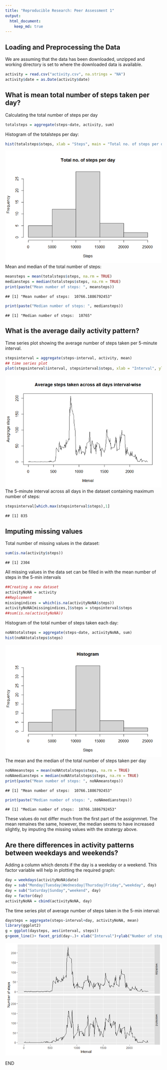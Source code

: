 ```yaml
---
title: "Reproducible Research: Peer Assessment 1"
output: 
  html_document:
    keep_md: true
---
```


## Loading and Preprocessing the Data 
We are assuming that the data has been downloaded, unzipped and working directory is set to where the downloaded data is available. 

```r
activity = read.csv("activity.csv", na.strings = "NA")
activity$date = as.Date(activity$date)
```

## What is mean total number of steps taken per day?
Calculating the total number of steps per day

```r
totalsteps = aggregate(steps~date, activity, sum)
```

Histogram of the totalsteps per day: 

```r
hist(totalsteps$steps, xlab = "Steps", main = "Total no. of steps per day")
```

![](PA1_template_files/figure-html/unnamed-chunk-3-1.png)<!-- -->
Mean and median of the total number of steps: 

```r
meansteps = mean(totalsteps$steps, na.rm = TRUE)
mediansteps = median(totalsteps$steps, na.rm = TRUE)
print(paste("Mean number of steps: ", meansteps))
```

```
## [1] "Mean number of steps:  10766.1886792453"
```

```r
print(paste("Median number of steps: ", mediansteps))
```

```
## [1] "Median number of steps:  10765"
```

## What is the average daily activity pattern?
Time series plot showing the average number of steps taken per 5-minute interval.

```r
stepsinterval = aggregate(steps~interval, activity, mean)
## time series plot
plot(stepsinterval$interval, stepsinterval$steps, xlab = "Interval", ylab = "Avegrage steps", main = "Average steps taken across all days interval-wise", type = "l")
```

![](PA1_template_files/figure-html/unnamed-chunk-5-1.png)<!-- -->
The 5-minute interval across all days in the dataset containing maximum number of steps: 

```r
stepsinterval[which.max(stepsinterval$steps),1]
```

```
## [1] 835
```

## Imputing missing values

Total number of missing values in the dataset: 

```r
sum(is.na(activity$steps))
```

```
## [1] 2304
```

All missing values in the data set can be filled in with the mean number of steps in the 5-min intervals

```r
##Creating a new dataset 
activityNoNA = activity
##Replcement 
missingindices = which(is.na(activityNoNA$steps))
activityNoNA[missingindices,]$steps = stepsinterval$steps
##sum(is.na(activityNoNA))
```

Histogram of the total number of steps taken each day: 

```r
noNAtotalsteps = aggregate(steps~date, activityNoNA, sum)
hist(noNAtotalsteps$steps)
```

![](PA1_template_files/figure-html/unnamed-chunk-9-1.png)<!-- -->
The mean and the median of the total number of steps taken per day 

```r
noNAmeansteps = mean(noNAtotalsteps$steps, na.rm = TRUE)
noNAmediansteps = median(noNAtotalsteps$steps, na.rm = TRUE)
print(paste("Mean number of steps: ", noNAmeansteps))
```

```
## [1] "Mean number of steps:  10766.1886792453"
```

```r
print(paste("Median number of steps: ", noNAmediansteps))
```

```
## [1] "Median number of steps:  10766.1886792453"
```
These values do not differ much from the first part of the assignmnet. The mean remaines the same, however, the median seems to have increased slightly, by imputing the missing values with the stratergy above.

## Are there differences in activity patterns between weekdays and weekends?

Adding a column which denots if the day is a weekday or a weekend. This factor variable will help in plotting the required graph:

```r
day = weekdays(activityNoNA$date)
day = sub("Monday|Tuesday|Wednesday|Thursday|Friday","weekday", day)
day = sub("Saturday|Sunday","weekend", day)
day = factor(day)
activityNoNA = cbind(activityNoNA, day)
```
The time series plot of average number of steps taken in the 5-min interval: 

```r
daysteps = aggregate(steps~interval+day, activityNoNA, mean)
library(ggplot2)
g = ggplot(daysteps, aes(interval, steps))
g+geom_line()+ facet_grid(day~.)+ xlab("Interval")+ylab("Number of steps")
```

![](PA1_template_files/figure-html/unnamed-chunk-12-1.png)<!-- -->


END
